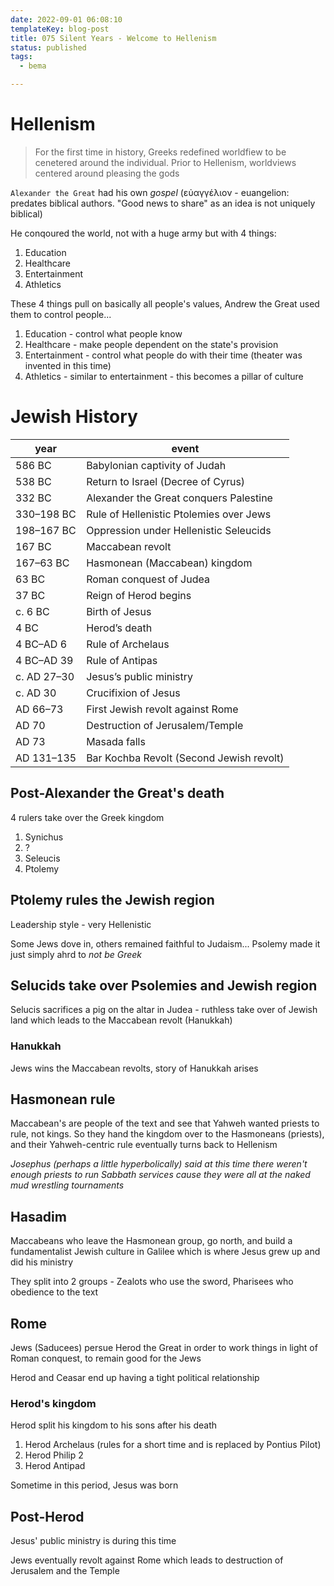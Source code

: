 ```yaml
---
date: 2022-09-01 06:08:10
templateKey: blog-post
title: 075 Silent Years - Welcome to Hellenism
status: published
tags:
  - bema

---
```


# Hellenism

> For the first time in history, Greeks redefined worldfiew to be cenetered
> around the individual. Prior to Hellenism, worldviews centered around
> pleasing the gods

`Alexander the Great` had his own _gospel_ (εὐαγγέλιον - euangelion: predates biblical authors. "Good news to share" as an idea is not uniquely biblical)

He conqoured the world, not with a huge army but with 4 things:

1. Education
2. Healthcare
3. Entertainment
4. Athletics

These 4 things pull on basically all people's values, Andrew the Great used them to control people...

1. Education - control what people know
2. Healthcare - make people dependent on the state's provision
3. Entertainment - control what people do with their time (theater was invented in this time)
4. Athletics - similar to entertainment - this becomes a pillar of culture

# Jewish History

| **year** | **event** |
| --- | --- |
| 586 BC       | Babylonian captivity of Judah           | 
| 538 BC       | Return to Israel (Decree of Cyrus)      | 
| 332 BC       | Alexander the Great conquers Palestine  | 
| 330–198 BC   | Rule of Hellenistic Ptolemies over Jews | 
| 198–167 BC   | Oppression under Hellenistic Seleucids  | 
| 167 BC       | Maccabean revolt                        | 
| 167–63 BC    | Hasmonean (Maccabean) kingdom           | 
| 63 BC        | Roman conquest of Judea                 | 
| 37 BC        | Reign of Herod begins                   | 
| c. 6 BC      | Birth of Jesus                          | 
| 4 BC         | Herod’s death                           | 
| 4 BC–AD 6    | Rule of Archelaus        | 
| 4 BC–AD 39   | Rule of Antipas          | 
| c. AD 27–30  | Jesus’s public ministry  | 
| c. AD 30     | Crucifixion of Jesus     | 
| AD 66–73     | First Jewish revolt against Rome | 
| AD 70        | Destruction of Jerusalem/Temple  | 
| AD 73        | Masada falls                     | 
| AD 131–135   | Bar Kochba Revolt (Second Jewish revolt) |

## Post-Alexander the Great's death

4 rulers take over the Greek kingdom

1. Synichus
2. ?
3. Seleucis
4. Ptolemy

## Ptolemy rules the Jewish region

Leadership style - very Hellenistic

Some Jews dove in, others remained faithful to Judaism... Psolemy made it just simply ahrd to _not be Greek_

## Selucids take over Psolemies and Jewish region

Selucis sacrifices a pig on the altar in Judea - ruthless take over of Jewish
land which leads to the Maccabean revolt (Hanukkah)

### Hanukkah

Jews wins the Maccabean revolts, story of Hanukkah arises

## Hasmonean rule

Maccabean's are people of the text and see that Yahweh wanted priests to rule,
not kings. So they hand the kingdom over to the Hasmoneans (priests), and their
Yahweh-centric rule eventually turns back to Hellenism

_Josephus (perhaps a little hyperbolically) said at this time there weren't enough priests to run Sabbath services cause they were all at the naked mud wrestling tournaments_

## Hasadim

Maccabeans who leave the Hasmonean group, go north, and build a fundamentalist Jewish culture in Galilee which is where Jesus grew up and did his ministry

They split into 2 groups - Zealots who use the sword, Pharisees who obedience to the text

## Rome

Jews (Saducees) persue Herod the Great in order to work things in light of Roman conquest, to remain good for the Jews


Herod and Ceasar end up having a tight political relationship

### Herod's kingdom

Herod split his kingdom to his sons after his death

1. Herod Archelaus (rules for a short time and is replaced by Pontius Pilot)
2. Herod Philip 2
3. Herod Antipad

Sometime in this period, Jesus was born

## Post-Herod

Jesus' public ministry is during this time

Jews eventually revolt against Rome which leads to destruction of Jerusalem and the Temple

